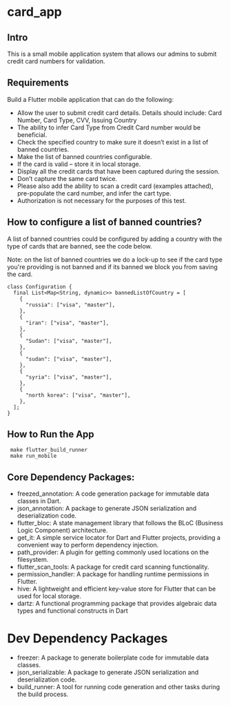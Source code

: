 # card_app

## Intro
This is a small mobile application system that allows our admins to submit credit card numbers for validation.

## Requirements
Build a Flutter mobile application that can do the following:
- Allow the user to submit credit card details. Details should include:
Card Number, Card Type, CVV, Issuing Country
- The ability to infer Card Type from Credit Card number would be beneficial.
- Check the specified country to make sure it doesn’t exist in a list of banned countries.
- Make the list of banned countries configurable.
- If the card is valid – store it in local storage.
- Display all the credit cards that have been captured during the session.
- Don’t capture the same card twice.
- Please also add the ability to scan a credit card (examples attached), pre-populate the
card number, and infer the cart type.
- Authorization is not necessary for the purposes of this test.

## How to configure a list of banned countries?
A list of banned countries could be configured by adding a country with the type of cards that are banned, see the code below.

Note: on the list of banned countries we do a lock-up to see if the card type you're providing is not banned and if its banned we block you from saving the card.

```
class Configuration {
  final List<Map<String, dynamic>> bannedListOfCountry = [
    {
      "russia": ["visa", "master"],
    },
    {
      "iran": ["visa", "master"],
    },
    {
      "Sudan": ["visa", "master"],
    },
    {
      "sudan": ["visa", "master"],
    },
    {
      "syria": ["visa", "master"],
    },
    {
      "north korea": ["visa", "master"],
    },
  ];
}
```
## How to Run the App

```
 make flutter_build_runner
 make run_mobile
```

## Core Dependency Packages:

- freezed_annotation: A code generation package for immutable data classes in Dart.
- json_annotation: A package to generate JSON serialization and deserialization code.
- flutter_bloc: A state management library that follows the BLoC (Business Logic Component) architecture.
- get_it: A simple service locator for Dart and Flutter projects, providing a convenient way to perform dependency injection.
- path_provider: A plugin for getting commonly used locations on the filesystem.
- flutter_scan_tools: A package for credit card scanning functionality.
- permission_handler: A package for handling runtime permissions in Flutter.
- hive: A lightweight and efficient key-value store for Flutter that can be used for local storage.
- dartz: A functional programming package that provides algebraic data types and functional constructs in Dart


# Dev Dependency Packages

- freezer: A package to generate boilerplate code for immutable data classes.
- json_serializable: A package to generate JSON serialization and deserialization code.
- build_runner: A tool for running code generation and other tasks during the build process.
